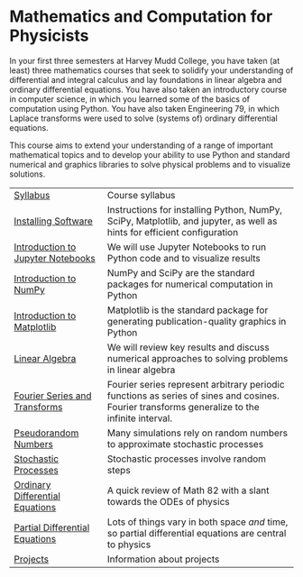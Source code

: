 # Mathematics and Computation for Physicists

In your first three semesters at Harvey Mudd College, you have taken (at least) three mathematics courses that seek to solidify your understanding of differential and integral calculus and lay foundations in linear algebra and ordinary differential equations. You have also taken an introductory course in computer science, in which you learned some of the basics of computation using Python. You have also taken Engineering 79, in which Laplace transforms were used to solve (systems of) ordinary differential equations.

This course aims to extend your understanding of a range of important mathematical topics and to develop your ability to use Python and standard numerical and graphics libraries to solve physical problems and to visualize solutions.

<table class="nicetable">
  <tr>
    <td><a href="syllabus.html">Syllabus</a></td>
    <td>Course syllabus</td>
  </tr>
  <tr class="sep">
    <td><a href="SW-Installation.html">Installing Software</a></td>
    <td>Instructions for installing Python, NumPy, SciPy, Matplotlib, and jupyter, as well as hints for efficient configuration</td>
  </tr>
  <tr>
    <td><a href="SW-Jupyter.html">Introduction to Jupyter Notebooks</a></td>
    <td>We will use Jupyter Notebooks to run Python code and to visualize results</td>
  </tr>
  <tr>
    <td><a href="SW-NumPy.html">Introduction to NumPy</a></td>
    <td>NumPy and SciPy are the standard packages for numerical computation in Python</td>
  </tr>
  <tr>
    <td><a href="SW-Matplotlib.html">Introduction to Matplotlib</a></td>
    <td>Matplotlib is the standard package for generating publication-quality graphics in Python</td>
  </tr>

  <tr class="sep">
    <td><a href="LA-LinearAlgebra.html">Linear Algebra</a></td>
    <td> We will review key results and discuss numerical approaches to solving problems in linear algebra </td>
  </tr>
  <tr>
    <td><a href="FO-Intro.html">Fourier Series and Transforms</a></td>
    <td> Fourier series represent arbitrary periodic functions as series of sines and cosines. Fourier transforms generalize to the infinite interval. </td>
  </tr>
  <tr>
    <td><a href="ST-Random.html">Pseudorandom Numbers</a></td>
    <td> Many simulations rely on random numbers to approximate stochastic processes </td>
  </tr>
  <tr>
    <td><a href="ST-Stochastic.html">Stochastic Processes</a></td>
    <td>Stochastic processes involve random steps </td>
  </tr>
  <tr>
    <td><a href="DE-DE1.md">Ordinary Differential Equations</a></td>
    <td>A quick review of Math 82 with a slant towards the ODEs of physics</td>
  </tr>
  <tr>
    <td><a href="PD-PD1.md">Partial Differential Equations</a></td>
    <td>Lots of things vary in both space <em>and</em> time, so partial differential equations are central to physics</td>
  </tr>
  <tr>
    <td><a href="PR-Project.md">Projects</a></td>
    <td>Information about projects</td>
  </tr>
</table>
